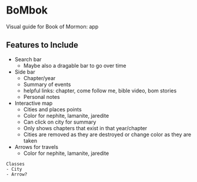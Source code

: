 # BoMbok
Visual guide for Book of Mormon: app

## Features to Include ##
+ Search bar
  + Maybe also a dragable bar to go over time
+ Side bar
  + Chapter/year
  + Summary of events
  + helpful links: chapter, come follow me, bible video, bom stories
  + Personal notes
+ Interactive map
  + Cities and places points
  + Color for nephite, lamanite, jaredite
  + Can click on city for summary
  + Only shows chapters that exist in that year/chapter
  + Cities are removed as they are destroyed or change color as they are taken
+ Arrows for travels
  + Color for nephite, lamanite, jaredite
~~~
Classes
- City
- Arrow?

~~~

